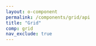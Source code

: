 ```yaml
---
layout: o-component
permalink: /components/grid/api
title: "Grid"
comp: grid
nav_exclude: true
---
```

